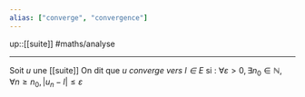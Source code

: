 ```yaml
---
alias: ["converge", "convergence"]
---
```

up::[[suite]]
#maths/analyse

----
Soit $u$ une [[suite]]
On dit que $u$ _converge vers $l \in E$_ si :
$\forall \varepsilon > 0, \exists n_{0} \in \mathbb{N}, \forall n \geq n_{0}, |u_{n} - l| \leq \varepsilon$




